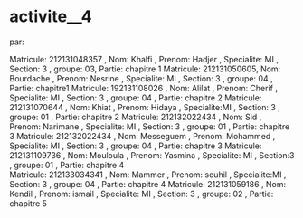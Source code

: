 # activite__4

par: 

Matricule: 212131048357  , Nom: Khalfi , Prenom: Hadjer , Specialite: MI  , Section: 3 , groupe: 03, Partie: chapitre 1 
Matricule: 212131050605, Nom: Bourdache , Prenom: Nesrine , Specialite: MI , Section: 3 , groupe: 04 , Partie: chapitre1
Matricule: 192131108026  , Nom: Alilat , Prenom: Cherif  , Specialite: MI  , Section: 3 , groupe: 04 , Partie: chapitre 2
Matricule: 212131070644 , Nom: Khiat  , Prenom: Hidaya  , Specialite:MI , Section: 3 , groupe: 01 , Partie: chapitre 2
Matricule: 212132022434 , Nom: Sid   , Prenom: Narimane , Specialite: MI , Section: 3 , groupe: 01 , Partie: chapitre 3
Matricule: 212132022434 , Nom: Messeguem , Prenom: Mohammed , Specialite: MI , Section: 3 , groupe: 04 , Partie: chapitre 3
Matricule: 212131109736 , Nom: Mouloula  , Prenom: Yasmina , Specialite:  MI , Section:3 , groupe: 01 , Partie: chapitre 4  
Matricule: 212133034341 , Nom: Mammer  , Prenom: souhil   , Specialite:MI , Section: 3 , groupe: 04 , Partie: chapitre 4
Matricule: 212131059186 , Nom: Kendil , Prenom: ismail , Specialite: MI , Section: 3 , groupe: 02 , Partie: chapitre 5
